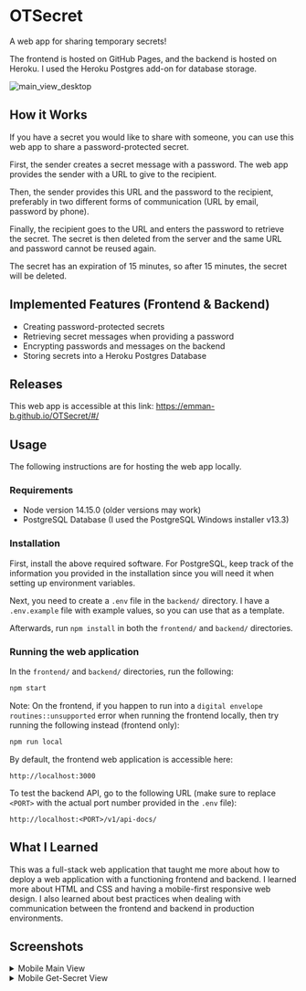 # OTSecret

A web app for sharing temporary secrets!

The frontend is hosted on GitHub Pages, and the backend is hosted on Heroku. I used the Heroku Postgres add-on for database storage.

![main_view_desktop](https://user-images.githubusercontent.com/34151856/131023835-7b37d05d-338e-4406-809d-599fd56cd406.png)

## How it Works
If you have a secret you would like to share with someone, you can use this web app to share a password-protected secret.

First, the sender creates a secret message with a password. The web app provides the sender with a URL to give to the recipient.

Then, the sender provides this URL and the password to the recipient, preferably in two different forms of communication (URL by email, password by phone).

Finally, the recipient goes to the URL and enters the password to retrieve the secret. The secret is then deleted from the server and the same URL and password cannot be reused again.

The secret has an expiration of 15 minutes, so after 15 minutes, the secret will be deleted.

## Implemented Features (Frontend & Backend)
- Creating password-protected secrets
- Retrieving secret messages when providing a password
- Encrypting passwords and messages on the backend
- Storing secrets into a Heroku Postgres Database

## Releases
This web app is accessible at this link: https://emman-b.github.io/OTSecret/#/

## Usage
The following instructions are for hosting the web app locally.

### Requirements
- Node version 14.15.0 (older versions may work)
- PostgreSQL Database (I used the PostgreSQL Windows installer v13.3)

### Installation
First, install the above required software. For PostgreSQL, keep track of the information you provided in the installation since you will need it when setting up environment variables.

Next, you need to create a `.env` file in the `backend/` directory. I have a `.env.example` file with example values, so you can use that as a template.

Afterwards, run `npm install` in both the `frontend/` and `backend/` directories.

### Running the web application
In the `frontend/` and `backend/` directories, run the following:
```bash
npm start
```

Note: On the frontend, if you happen to run into a `digital envelope routines::unsupported` error when running the frontend locally, then try running the following instead (frontend only):
```bash
npm run local
```

By default, the frontend web application is accessible here:
```
http://localhost:3000
```

To test the backend API, go to the following URL (make sure to replace `<PORT>` with the actual port number provided in the `.env` file):
```
http://localhost:<PORT>/v1/api-docs/
```
## What I Learned
This was a full-stack web application that taught me more about how to deploy a web application with a functioning frontend and backend. I learned more about HTML and CSS and having a mobile-first responsive web design. I also learned about best practices when dealing with communication between the frontend and backend in production environments.

## Screenshots
<details>
    <summary>Mobile Main View</summary>

![mobile_main_view](https://user-images.githubusercontent.com/34151856/131024235-b16eba42-7841-4416-8daa-90cab6c6643a.png)
</details>
<details>
    <summary>Mobile Get-Secret View</summary>

![mobile_getsecret_view](https://user-images.githubusercontent.com/34151856/131024090-ad07efcd-9aed-44a4-a362-3ad75c38973d.png)
</details>
